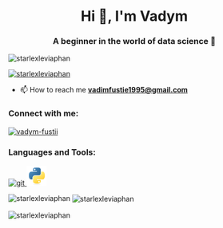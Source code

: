 <h1 align="center">Hi 👋, I'm Vadym</h1>
<h3 align="center">A beginner in the world of data science 🔭</h3>

<p align="left"> <img src="https://komarev.com/ghpvc/?username=starlexleviaphan&label=Profile%20views&color=0e75b6&style=flat" alt="starlexleviaphan" /> </p>

<p align="left"> <a href="https://github.com/ryo-ma/github-profile-trophy"><img src="https://github-profile-trophy.vercel.app/?username=starlexleviaphan" alt="starlexleviaphan" /></a> </p>

- 📫 How to reach me **vadimfustie1995@gmail.com**

<h3 align="left">Connect with me:</h3>
<p align="left">
<a href="https://www.linkedin.com/in/vadym-fustii-1b1863a2" target="blank"><img align="center" src="https://raw.githubusercontent.com/rahuldkjain/github-profile-readme-generator/master/src/images/icons/Social/linked-in-alt.svg" alt="vadym-fustii" height="30" width="40" /></a>
</p>

<h3 align="left">Languages and Tools:</h3>
<p align="left"> <a href="https://git-scm.com/" target="_blank" rel="noreferrer"> <img src="https://www.vectorlogo.zone/logos/git-scm/git-scm-icon.svg" alt="git" width="40" height="40"/> </a> <a href="https://www.python.org" target="_blank" rel="noreferrer"> <img src="https://raw.githubusercontent.com/devicons/devicon/master/icons/python/python-original.svg" alt="python" width="40" height="40"/> </a> </p>

<p><img align="left" src="https://github-readme-stats.vercel.app/api/top-langs?username=starlexleviaphan&show_icons=true&locale=en&layout=compact" alt="starlexleviaphan" /></p>

<p>&nbsp;<img align="center" src="https://github-readme-stats.vercel.app/api?username=starlexleviaphan&show_icons=true&locale=en" alt="starlexleviaphan" /></p>

<p><img align="center" src="https://github-readme-streak-stats.herokuapp.com/?user=starlexleviaphan&" alt="starlexleviaphan" /></p>
